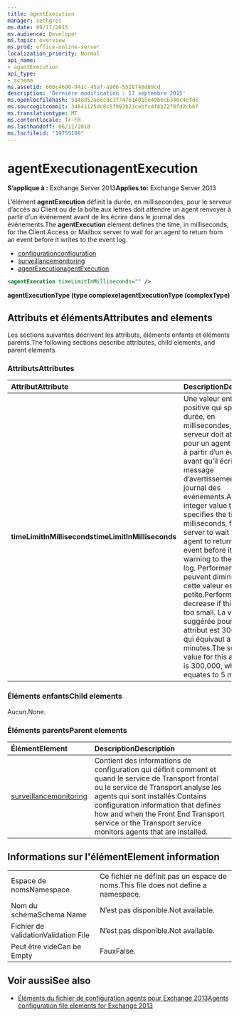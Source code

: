 ```yaml
---
title: agentExecution
manager: sethgros
ms.date: 09/17/2015
ms.audience: Developer
ms.topic: overview
ms.prod: office-online-server
localization_priority: Normal
api_name:
- agentExecution
api_type:
- schema
ms.assetid: 600c4690-941c-45af-a906-5528748d09cd
description: 'Dernière modification : 17 septembre 2015'
ms.openlocfilehash: 5848d52a68c8c3f747614015e49becb34bc4cfd8
ms.sourcegitcommit: 34041125dc8c5f993b21cebfc4f8b72f0fd2cb6f
ms.translationtype: MT
ms.contentlocale: fr-FR
ms.lasthandoff: 06/11/2018
ms.locfileid: "19755109"
---
```

# <a name="agentexecution"></a><span data-ttu-id="c70c0-103">agentExecution</span><span class="sxs-lookup"><span data-stu-id="c70c0-103">agentExecution</span></span>
  
<span data-ttu-id="c70c0-104">**S’applique à :** Exchange Server 2013</span><span class="sxs-lookup"><span data-stu-id="c70c0-104">**Applies to:** Exchange Server 2013</span></span> 
  
<span data-ttu-id="c70c0-105">L’élément **agentExecution** définit la durée, en millisecondes, pour le serveur d’accès au Client ou de la boîte aux lettres doit attendre un agent renvoyer à partir d’un événement avant de les écrire dans le journal des événements.</span><span class="sxs-lookup"><span data-stu-id="c70c0-105">The **agentExecution** element defines the time, in milliseconds, for the Client Access or Mailbox server to wait for an agent to return from an event before it writes to the event log.</span></span> 
  
- [<span data-ttu-id="c70c0-106">configuration</span><span class="sxs-lookup"><span data-stu-id="c70c0-106">configuration</span></span>](configuration.md)  
- [<span data-ttu-id="c70c0-107">surveillance</span><span class="sxs-lookup"><span data-stu-id="c70c0-107">monitoring</span></span>](monitoring.md)
- [<span data-ttu-id="c70c0-108">agentExecution</span><span class="sxs-lookup"><span data-stu-id="c70c0-108">agentExecution</span></span>](agentexecution.md)
  
```XML
<agentExecution timeLimitInMilliseconds="" />
```

<span data-ttu-id="c70c0-109">**agentExecutionType (type complexe)**</span><span class="sxs-lookup"><span data-stu-id="c70c0-109">**agentExecutionType (complexType)**</span></span>

## <a name="attributes-and-elements"></a><span data-ttu-id="c70c0-110">Attributs et éléments</span><span class="sxs-lookup"><span data-stu-id="c70c0-110">Attributes and elements</span></span>

<span data-ttu-id="c70c0-111">Les sections suivantes décrivent les attributs, éléments enfants et éléments parents.</span><span class="sxs-lookup"><span data-stu-id="c70c0-111">The following sections describe attributes, child elements, and parent elements.</span></span>
  
### <a name="attributes"></a><span data-ttu-id="c70c0-112">Attributs</span><span class="sxs-lookup"><span data-stu-id="c70c0-112">Attributes</span></span>

|<span data-ttu-id="c70c0-113">**Attribut**</span><span class="sxs-lookup"><span data-stu-id="c70c0-113">**Attribute**</span></span>|<span data-ttu-id="c70c0-114">**Description**</span><span class="sxs-lookup"><span data-stu-id="c70c0-114">**Description**</span></span>|
|:-----|:-----|
|<span data-ttu-id="c70c0-115">**timeLimitInMilliseconds**</span><span class="sxs-lookup"><span data-stu-id="c70c0-115">**timeLimitInMilliseconds**</span></span> <br/> |<span data-ttu-id="c70c0-116">Une valeur entière positive qui spécifie la durée, en millisecondes, pour le serveur doit attendre pour un agent renvoyer à partir d’un événement avant qu’il écrit un message d’avertissement dans le journal des événements.</span><span class="sxs-lookup"><span data-stu-id="c70c0-116">A positive integer value that specifies the time, in milliseconds, for the server to wait for an agent to return from an event before it writes a warning to the event log.</span></span> <span data-ttu-id="c70c0-117">Performances peuvent diminuer si cette valeur est trop petite.</span><span class="sxs-lookup"><span data-stu-id="c70c0-117">Performance can decrease if this value is too small.</span></span> <span data-ttu-id="c70c0-118">La valeur suggérée pour cet attribut est 300 000, ce qui équivaut à 5 minutes.</span><span class="sxs-lookup"><span data-stu-id="c70c0-118">The suggested value for this attribute is 300,000, which equates to 5 minutes.</span></span>  <br/> |
   
### <a name="child-elements"></a><span data-ttu-id="c70c0-119">Éléments enfants</span><span class="sxs-lookup"><span data-stu-id="c70c0-119">Child elements</span></span>

<span data-ttu-id="c70c0-120">Aucun.</span><span class="sxs-lookup"><span data-stu-id="c70c0-120">None.</span></span>
  
### <a name="parent-elements"></a><span data-ttu-id="c70c0-121">Éléments parents</span><span class="sxs-lookup"><span data-stu-id="c70c0-121">Parent elements</span></span>

|<span data-ttu-id="c70c0-122">**Élément**</span><span class="sxs-lookup"><span data-stu-id="c70c0-122">**Element**</span></span>|<span data-ttu-id="c70c0-123">**Description**</span><span class="sxs-lookup"><span data-stu-id="c70c0-123">**Description**</span></span>|
|:-----|:-----|
|[<span data-ttu-id="c70c0-124">surveillance</span><span class="sxs-lookup"><span data-stu-id="c70c0-124">monitoring</span></span>](monitoring.md) <br/> |<span data-ttu-id="c70c0-125">Contient des informations de configuration qui définit comment et quand le service de Transport frontal ou le service de Transport analyse les agents qui sont installés.</span><span class="sxs-lookup"><span data-stu-id="c70c0-125">Contains configuration information that defines how and when the Front End Transport service or the Transport service monitors agents that are installed.</span></span>  <br/> |
   
## <a name="element-information"></a><span data-ttu-id="c70c0-126">Informations sur l'élément</span><span class="sxs-lookup"><span data-stu-id="c70c0-126">Element information</span></span>

|||
|:-----|:-----|
|<span data-ttu-id="c70c0-127">Espace de noms</span><span class="sxs-lookup"><span data-stu-id="c70c0-127">Namespace</span></span>  <br/> |<span data-ttu-id="c70c0-128">Ce fichier ne définit pas un espace de noms.</span><span class="sxs-lookup"><span data-stu-id="c70c0-128">This file does not define a namespace.</span></span>  <br/> |
|<span data-ttu-id="c70c0-129">Nom du schéma</span><span class="sxs-lookup"><span data-stu-id="c70c0-129">Schema Name</span></span>  <br/> |<span data-ttu-id="c70c0-130">N’est pas disponible.</span><span class="sxs-lookup"><span data-stu-id="c70c0-130">Not available.</span></span>  <br/> |
|<span data-ttu-id="c70c0-131">Fichier de validation</span><span class="sxs-lookup"><span data-stu-id="c70c0-131">Validation File</span></span>  <br/> |<span data-ttu-id="c70c0-132">N’est pas disponible.</span><span class="sxs-lookup"><span data-stu-id="c70c0-132">Not available.</span></span>  <br/> |
|<span data-ttu-id="c70c0-133">Peut être vide</span><span class="sxs-lookup"><span data-stu-id="c70c0-133">Can be Empty</span></span>  <br/> |<span data-ttu-id="c70c0-134">Faux</span><span class="sxs-lookup"><span data-stu-id="c70c0-134">False.</span></span>  <br/> |
   
## <a name="see-also"></a><span data-ttu-id="c70c0-135">Voir aussi</span><span class="sxs-lookup"><span data-stu-id="c70c0-135">See also</span></span>

- [<span data-ttu-id="c70c0-136">Éléments du fichier de configuration agents pour Exchange 2013</span><span class="sxs-lookup"><span data-stu-id="c70c0-136">Agents configuration file elements for Exchange 2013</span></span>](agents-configuration-file-elements-for-exchange-2013.md)

